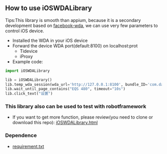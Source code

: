 ## How to use iOSWDALibrary
Tips:This library is smooth than appium, because it is a secondary development based on [facebook-wda](https://github.com/openatx/facebook-wda), we can use very few parameters to control iOS device.
- Installed the WDA in your iOS device
- Forward the device WDA port(default:8100) on localhost:prot
    - Tidevice
    - iProxy
- Example code:
```python
import iOSWDALibrary

lib = iOSWDALibrary()
lib.temp_wda_session(wda_url='http://127.0.0.1:8100', bundle_ID='com.daimler.ris.mercedesme.cn.ios.stage')
lib.wait_until_page_contains("EQS 480", timeout="10s")
lib.click_text("设置")
```
### This library also can be used to test with robotframework
- If you want to get more function, please review(you need to clone or download this repo): [iOSWDALibrary.html](iOSWDALibrary.html)

### Dependence
- [requirement.txt](requirement.txt)